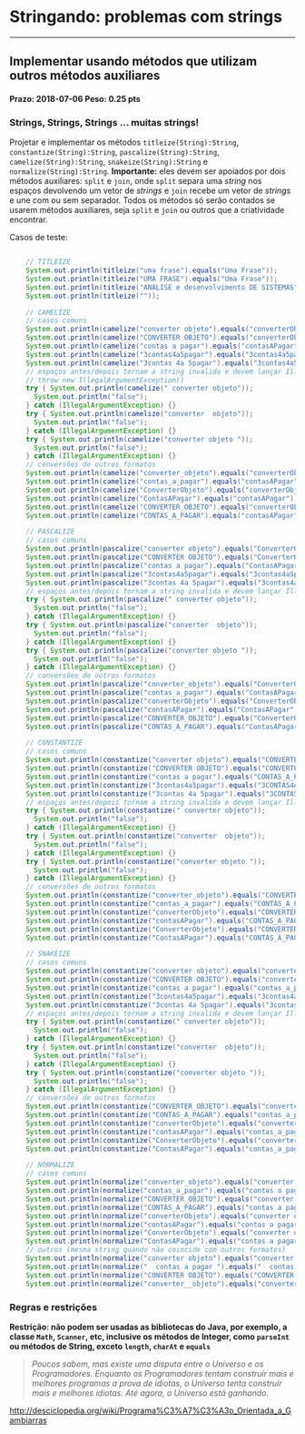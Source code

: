 Stringando: problemas com strings
=================================

* * *

## Implementar usando métodos que utilizam outros métodos auxiliares

#### Prazo: 2018-07-06 Peso: 0.25 pts

### Strings, Strings, Strings ... muitas strings!

Projetar e implementar os métodos `titleize(String):String`, `constantize(String):String`, `pascalize(String):String`, `camelize(String):String`, `snakeize(String):String` e `normalize(String):String`. **Importante:** eles devem ser apoiados por dois métodos auxiliares: `split` e `join`, onde `split` separa uma _string_ nos espaços devolvendo um vetor de _strings_ e `join` recebe um vetor de _strings_ e une com ou sem separador. Todos os métodos só serão contados se usarem métodos auxiliares, seja `split` e `join` ou outros que a criatividade encontrar.

Casos de teste:
```java

    // TITLEIZE
    System.out.println(titleize("uma frase").equals("Uma Frase"));
    System.out.println(titleize("UMA FRASE").equals("Uma Frase"));
    System.out.println(titleize("ANALISE e desenvolvimento DE SISTEMAS").equals("Analise E Desenvolvimento De Sistemas"));
    System.out.println(titleize(""));

    // CAMELIZE
    // casos comuns
    System.out.println(camelize("converter objeto").equals("converterObjeto"));
    System.out.println(camelize("CONVERTER OBJETO").equals("converterObjeto"));
    System.out.println(camelize("contas a pagar").equals("contasAPagar"));
    System.out.println(camelize("3contas4a5pagar").equals("3contas4a5pagar"));
    System.out.println(camelize("3contas 4a 5pagar").equals("3contas4a5pagar"));
    // espaços antes/depois tornam a string invalida e devem lançar IllegalArgumentException
    // throw new IllegalArgumentException()
    try { System.out.println(camelize(" converter objeto"));
      System.out.println("false");
    } catch (IllegalArgumentException) {}
    try { System.out.println(camelize("converter  objeto"));
      System.out.println("false");
    } catch (IllegalArgumentException) {}
    try { System.out.println(camelize("converter objeto "));
      System.out.println("false");
    } catch (IllegalArgumentException) {}
    // conversões de outros formatos
    System.out.println(camelize("converter_objeto").equals("converterObjeto"));
    System.out.println(camelize("contas_a_pagar").equals("contasAPagar"));
    System.out.println(camelize("ConverterObjeto").equals("converterObjeto"));
    System.out.println(camelize("ContasAPagar").equals("contasAPagar"));
    System.out.println(camelize("CONVERTER_OBJETO").equals("converterObjeto"));
    System.out.println(camelize("CONTAS_A_PAGAR").equals("contasAPagar"));

    // PASCALIZE
    // casos comuns
    System.out.println(pascalize("converter objeto").equals("ConverterObjeto"));
    System.out.println(pascalize("CONVERTER OBJETO").equals("ConverterObjeto"));
    System.out.println(pascalize("contas a pagar").equals("ContasAPagar"));
    System.out.println(pascalize("3contas4a5pagar").equals("3contas4a5pagar"));
    System.out.println(pascalize("3contas 4a 5pagar").equals("3contas4a5pagar"));
    // espaços antes/depois tornam a string invalida e devem lançar IllegalArgumentException
    try { System.out.println(pascalize(" converter objeto"));
      System.out.println("false");
    } catch (IllegalArgumentException) {}
    try { System.out.println(pascalize("converter  objeto"));
      System.out.println("false");
    } catch (IllegalArgumentException) {}
    try { System.out.println(pascalize("converter objeto "));
      System.out.println("false");
    } catch (IllegalArgumentException) {}
    // conversões de outros formatos
    System.out.println(pascalize("converter_objeto").equals("ConverterObjeto"));
    System.out.println(pascalize("contas_a_pagar").equals("ContasAPagar"));
    System.out.println(pascalize("converterObjeto").equals("ConverterObjeto"));
    System.out.println(pascalize("contasAPagar").equals("ContasAPagar"));
    System.out.println(pascalize("CONVERTER_OBJETO").equals("ConverterObjeto"));
    System.out.println(pascalize("CONTAS_A_PAGAR").equals("ContasAPagar"));

    // CONSTANTIZE
    // casos comuns
    System.out.println(constantize("converter objeto").equals("CONVERTER_OBJETO"));
    System.out.println(constantize("CONVERTER OBJETO").equals("CONVERTER_OBJETO"));
    System.out.println(constantize("contas a pagar").equals("CONTAS_A_PAGAR"));
    System.out.println(constantize("3contas4a5pagar").equals("3CONTAS4A5PAGAR"));
    System.out.println(constantize("3contas 4a 5pagar").equals("3CONTAS_4A_5PAGAR"));
    // espaços antes/depois tornam a string invalida e devem lançar IllegalArgumentException
    try { System.out.println(constantize(" converter objeto"));
      System.out.println("false");
    } catch (IllegalArgumentException) {}
    try { System.out.println(constantize("converter  objeto"));
      System.out.println("false");
    } catch (IllegalArgumentException) {}
    try { System.out.println(constantize("converter objeto "));
      System.out.println("false");
    } catch (IllegalArgumentException) {}
    // conversões de outros formatos
    System.out.println(constantize("converter_objeto").equals("CONVERTER_OBJETO"));
    System.out.println(constantize("contas_a_pagar").equals("CONTAS_A_PAGAR"));
    System.out.println(constantize("converterObjeto").equals("CONVERTER_OBJETO"));
    System.out.println(constantize("contasAPagar").equals("CONTAS_A_PAGAR"));
    System.out.println(constantize("ConverterObjeto").equals("CONVERTER_OBJETO"));
    System.out.println(constantize("ContasAPagar").equals("CONTAS_A_PAGAR"));

    // SNAKEIZE
    // casos comuns
    System.out.println(constantize("converter objeto").equals("converter_objeto"));
    System.out.println(constantize("CONVERTER OBJETO").equals("converter_objeto"));
    System.out.println(constantize("contas a pagar").equals("contas_a_pagar"));
    System.out.println(constantize("3contas4a5pagar").equals("3contas4a5pagar"));
    System.out.println(constantize("3contas 4a 5pagar").equals("3contas_4a_5pagar"));
    // espaços antes/depois tornam a string invalida e devem lançar IllegalArgumentException
    try { System.out.println(constantize(" converter objeto"));
      System.out.println("false");
    } catch (IllegalArgumentException) {}
    try { System.out.println(constantize("converter  objeto"));
      System.out.println("false");
    } catch (IllegalArgumentException) {}
    try { System.out.println(constantize("converter objeto "));
      System.out.println("false");
    } catch (IllegalArgumentException) {}
    // conversões de outros formatos
    System.out.println(constantize("CONVERTER_OBJETO").equals("converter_objeto"));
    System.out.println(constantize("CONTAS_A_PAGAR").equals("contas_a_pagar"));
    System.out.println(constantize("converterObjeto").equals("converter_objeto"));
    System.out.println(constantize("contasAPagar").equals("contas_a_pagar"));
    System.out.println(constantize("ConverterObjeto").equals("converter_objeto"));
    System.out.println(constantize("ContasAPagar").equals("contas_a_pagar"));

    // NORMALIZE
    // casos comuns
    System.out.println(normalize("converter_objeto").equals("converter objeto"));
    System.out.println(normalize("contas_a_pagar").equals("contas a pagar"));
    System.out.println(normalize("CONVERTER_OBJETO").equals("converter objeto"));
    System.out.println(normalize("CONTAS_A_PAGAR").equals("contas a pagar"));
    System.out.println(normalize("converterObjeto").equals("converter objeto"));
    System.out.println(normalize("contasAPagar").equals("contas a pagar"));
    System.out.println(normalize("ConverterObjeto").equals("converter objeto"));
    System.out.println(normalize("ContasAPagar").equals("contas a pagar"));
    // outros (mesma string quando não coincide com outros formatos)
    System.out.println(normalize("converter objeto").equals("converter objeto"));
    System.out.println(normalize("  contas a pagar ").equals("  contas a pagar "));
    System.out.println(normalize("CONVERTER OBJETO").equals("CONVERTER OBJETO"));
    System.out.println(normalize("converter__objeto").equals("converter__objeto"));

```

### Regras e restrições

**Restrição: não podem ser usadas as bibliotecas do Java, por exemplo, a classe `Math`, `Scanner`, etc, inclusive os métodos de Integer, como `parseInt` ou métodos de String, exceto `length`, `charAt` e `equals`**

> _Poucos sabem, mas existe uma disputa entre o Universo e os Programadores. Enquanto os Programadores tentam construir mais e melhores programas a prova de idiotas, o Universo tenta construir mais e melhores idiotas. Até agora, o Universo está ganhando._

<http://desciclopedia.org/wiki/Programa%C3%A7%C3%A3o_Orientada_a_Gambiarras>
